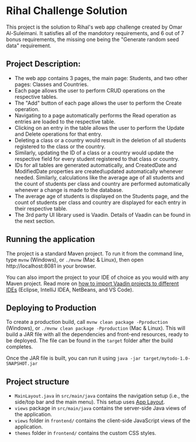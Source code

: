 # Rihal Challenge Solution

This project is the solution to Rihal's web app challenge created by Omar Al-Suleimani. It satisfies all of the mandotory requirements, and 6 out of 7 bonus requirements, the missing one being the "Generate random seed data" requirement. 

## Project Description:
- The web app contains 3 pages, the main page: Students, and two other pages: Classes and Countries.
- Each page allows the user to perform CRUD operations on the respective tables.
- The "Add" button of each page allows the user to perform the Create operation.
- Navigating to a page automatically performs the Read operation as entries are loaded to the respective table.
- Clicking on an entry in the table allows the user to perform the Update and Delete operations for that entry.
- Deleting a class or a country would result in the deletion of all students registered to the class or the country.
- Similarly, updating the ID of a class or a country would update the respective field for every student registered to that class or country.
- IDs for all tables are generated automatically, and CreatedDate and ModifiedDate properties are created\updated automatically whenever needed. Similarly, calculations like the average age of all students and the count of students per class and country are performed automatically whenever a change is made to the database.
- The average age of students is displayed on the Students page, and the count of students per class and country are displayed for each entry in their respective table.
- The 3rd party UI library used is Vaadin. Details of Vaadin can be found in the next section.

## Running the application

The project is a standard Maven project. To run it from the command line,
type `mvnw` (Windows), or `./mvnw` (Mac & Linux), then open
http://localhost:8081 in your browser.

You can also import the project to your IDE of choice as you would with any
Maven project. Read more on [how to import Vaadin projects to different IDEs](https://vaadin.com/docs/latest/guide/step-by-step/importing) (Eclipse, IntelliJ IDEA, NetBeans, and VS Code).

## Deploying to Production

To create a production build, call `mvnw clean package -Pproduction` (Windows),
or `./mvnw clean package -Pproduction` (Mac & Linux).
This will build a JAR file with all the dependencies and front-end resources,
ready to be deployed. The file can be found in the `target` folder after the build completes.

Once the JAR file is built, you can run it using
`java -jar target/mytodo-1.0-SNAPSHOT.jar`

## Project structure

- `MainLayout.java` in `src/main/java` contains the navigation setup (i.e., the
  side/top bar and the main menu). This setup uses
  [App Layout](https://vaadin.com/docs/components/app-layout).
- `views` package in `src/main/java` contains the server-side Java views of the application.
- `views` folder in `frontend/` contains the client-side JavaScript views of the application.
- `themes` folder in `frontend/` contains the custom CSS styles.
